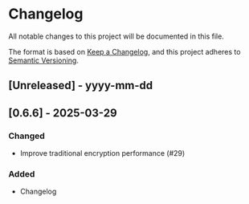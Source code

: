 # Changelog

All notable changes to this project will be documented in this file.

The format is based on [Keep a Changelog](https://keepachangelog.com/en/1.1.0/),
and this project adheres to [Semantic Versioning](https://semver.org/spec/v2.0.0.html).

<!--
Types of changes:
### Security
### Fixed
### Added
### Changed
### Deprecated
### Removed
-->


## [Unreleased] - yyyy-mm-dd

## [0.6.6] - 2025-03-29

### Changed
- Improve traditional encryption performance (#29)

### Added
- Changelog
